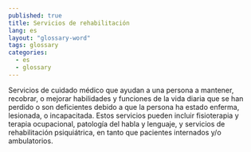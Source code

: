 ```yaml
---
published: true
title: Servicios de rehabilitación
lang: es
layout: "glossary-word"
tags: glossary
categories:
  - es
  - glossary
---
```


Servicios de cuidado médico que ayudan a una persona a mantener, recobrar, o mejorar habilidades y funciones de la vida diaria que se han perdido o son deficientes debido a que la persona ha estado enferma, lesionada, o incapacitada. Estos servicios pueden incluir fisioterapia y terapia ocupacional, patología del habla y lenguaje, y servicios de rehabilitación psiquiátrica, en tanto que pacientes internados y/o ambulatorios.
